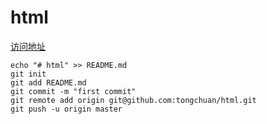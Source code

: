 # html

<!-- [访问地址](https://tongchuan.github.io/html/) -->
<a href="https://tongchuan.github.io/html/" target="_blank">访问地址</a>

```
echo "# html" >> README.md
git init
git add README.md
git commit -m "first commit"
git remote add origin git@github.com:tongchuan/html.git
git push -u origin master
```
